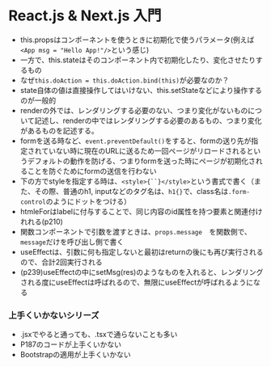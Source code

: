 # React.js & Next.js 入門

- this.propsはコンポーネントを使うときに初期化で使うパラメータ(例えば`<App msg = "Hello App!"/>`という感じ)
- 一方で、this.stateはそのコンポーネント内で初期化したり、変化させたりするもの
- なぜ`this.doAction = this.doAction.bind(this)`が必要なのか？
- state自体の値は直接操作してはいけない、this.setStateなどにより操作するのが一般的
- renderの外では、レンダリングする必要のない、つまり変化がないものについて記述し、renderの中ではレンダリングする必要のあるもの、つまり変化があるものを記述する。
- formを送る時など、`event.preventDefault()`をすると、formの送り先が指定されていない時に現在のURLに送るため一回ページがリロードされるというデフォルトの動作を防げる、つまりformを送った時にページが初期化されることを防ぐためにformの送信を行わない
- 下の方でstyleを指定する時は、`<style>{``}</style>`という書式で書く（また、その際、普通のh1, inputなどのタグ名は、`h1{}`で、class名は`.form-control`のようにドットをつける）
- htmleForはlabelに付与することで、同じ内容のid属性を持つ要素と関連付けれれる(p210)
- 関数コンポーネントで引数を渡すときは、`props.message`　を関数側で、`message`だけを呼び出し側で書く
- useEffectは、引数に何も指定しないと最初はreturnの後にも再び実行されるので、合計2回実行される
- (p239)useEffectの中にsetMsg(res)のようなものを入れると、レンダリングされる度にuseEffectは呼ばれるので、無限にuseEffectが呼ばれるようになる


### 上手くいかないシリーズ
- .jsxでやると通っても、.tsxで通らないことも多い
- P187のコードが上手くいかない
- Bootstrapの適用が上手くいかない